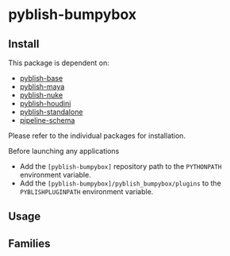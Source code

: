 # pyblish-bumpybox

## Install

This package is dependent on:

- [pyblish-base](https://github.com/pyblish/pyblish-base)
- [pyblish-maya](https://github.com/pyblish/pyblish-maya)
- [pyblish-nuke](https://github.com/pyblish/pyblish-nuke)
- [pyblish-houdini](https://github.com/pyblish/pyblish-houdini)
- [pyblish-standalone](https://github.com/pyblish/pyblish-standalone)
- [pipeline-schema](https://github.com/Bumpybox/pipeline-schema)

Please refer to the individual packages for installation.

Before launching any applications

- Add the ```[pyblish-bumpybox]``` repository path to the ```PYTHONPATH``` environment variable.
- Add the ```[pyblish-bumpybox]/pyblish_bumpybox/plugins``` to the ```PYBLISHPLUGINPATH``` environment variable.

## Usage

## Families
